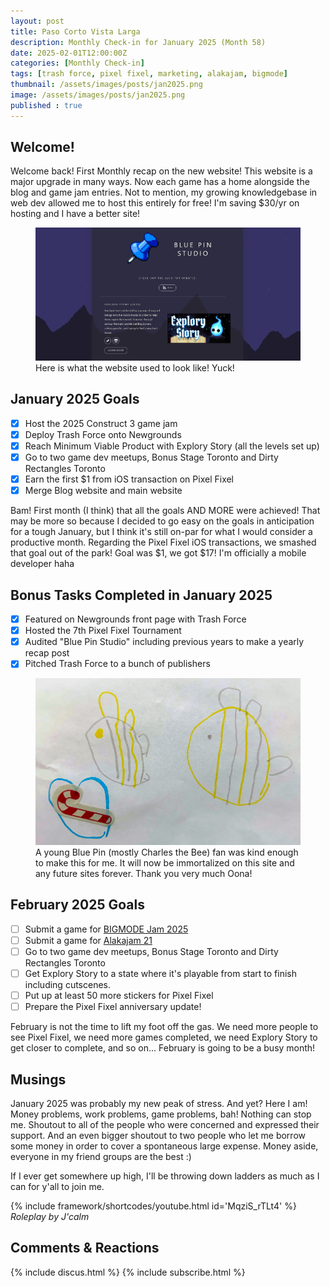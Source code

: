 ```yaml
---
layout: post
title: Paso Corto Vista Larga
description: Monthly Check-in for January 2025 (Month 58)
date: 2025-02-01T12:00:00Z
categories: [Monthly Check-in]
tags: [trash force, pixel fixel, marketing, alakajam, bigmode]
thumbnail: /assets/images/posts/jan2025.png
image: /assets/images/posts/jan2025.png
published : true
---
```


## Welcome!
Welcome back! First Monthly recap on the new website! This website is a major upgrade in many ways. Now each game has a home alongside the blog and game jam entries. Not to mention, my growing knowledgebase in web dev allowed me to host this entirely for free! I'm saving $30/yr on hosting and I have a better site!

  <figure>
  <img src="/assets/images/posts/oldwebsite.png" alt="Image description">
  <figcaption>Here is what the website used to look like! Yuck!</figcaption>
</figure>

## January 2025 Goals 
  - [x] Host the 2025 Construct 3 game jam
  - [x] Deploy Trash Force onto Newgrounds
  - [x] Reach Minimum Viable Product with Explory Story (all the levels set up)
  - [x] Go to two game dev meetups, Bonus Stage Toronto and Dirty Rectangles Toronto
  - [x] Earn the first $1 from iOS transaction on Pixel Fixel
  - [x] Merge Blog website and main website

  Bam! First month (I think) that all the goals AND MORE were achieved! That may be more so because I decided to go easy on the goals in anticipation for a tough January, but I think it's still on-par for what I would consider a productive month. Regarding the Pixel Fixel iOS transactions, we smashed that goal out of the park! Goal was $1, we got $17! I'm officially a mobile developer haha

## Bonus Tasks Completed in January 2025
  - [x] Featured on Newgrounds front page with Trash Force
  - [x] Hosted the 7th Pixel Fixel Tournament
  - [x] Audited "Blue Pin Studio" including previous years to make a yearly recap post
  - [x] Pitched Trash Force to a bunch of publishers

  <figure>
  <img src="/assets/images/posts/fanart.png" alt="Image description">
  <figcaption>A young Blue Pin (mostly Charles the Bee) fan was kind enough to make this for me. It will now be immortalized on this site and any future sites forever. Thank you very much Oona!</figcaption>
</figure>


## February 2025 Goals 
  - [ ] Submit a game for [BIGMODE Jam 2025](https://itch.io/jam/bigmode-game-jam-2025)
  - [ ] Submit a game for [Alakajam 21](https://alakajam.com/)
  - [ ] Go to two game dev meetups, Bonus Stage Toronto and Dirty Rectangles Toronto
  - [ ] Get Explory Story to a state where it's playable from start to finish including cutscenes.
  - [ ] Put up at least 50 more stickers for Pixel Fixel
  - [ ] Prepare the Pixel Fixel anniversary update!

February is not the time to lift my foot off the gas. We need more people to see Pixel Fixel, we need more games completed, we need Explory Story to get closer to complete, and so on... February is going to be a busy month!
 

## Musings
January 2025 was probably my new peak of stress. And yet? Here I am! Money problems, work problems, game problems, bah! Nothing can stop me. Shoutout to all of the people who were concerned and expressed their support. And an even bigger shoutout to two people who let me borrow some money in order to cover a spontaneous large expense. Money aside, everyone in my friend groups are the best :) 

If I ever get somewhere up high, I'll be throwing down ladders as much as I can for y'all to join me.

{% include framework/shortcodes/youtube.html id='MqziS_rTLt4' %}
_Roleplay by J'calm_

## Comments & Reactions

{% include discus.html %}
{% include subscribe.html %}